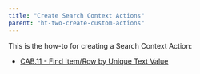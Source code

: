 ```yaml
---
title: "Create Search Context Actions"
parent: "ht-two-create-custom-actions"
---
```


This is the how-to for creating a Search Context Action:

* [CAB.11 - Find Item/Row by Unique Text Value](ht-two-cab-11-find-itemrow)
